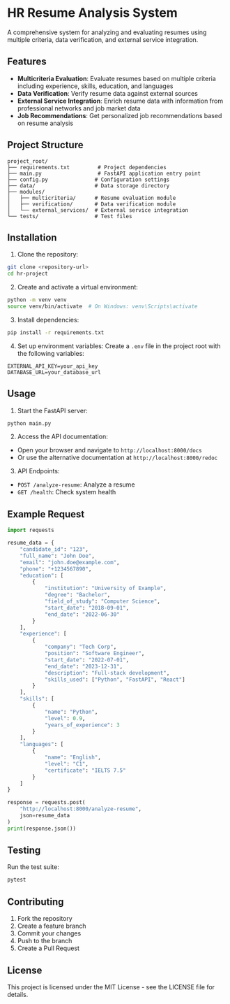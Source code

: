 # HR Resume Analysis System

A comprehensive system for analyzing and evaluating resumes using multiple criteria, data verification, and external service integration.

## Features

- **Multicriteria Evaluation**: Evaluate resumes based on multiple criteria including experience, skills, education, and languages
- **Data Verification**: Verify resume data against external sources
- **External Service Integration**: Enrich resume data with information from professional networks and job market data
- **Job Recommendations**: Get personalized job recommendations based on resume analysis

## Project Structure

```
project_root/
├── requirements.txt         # Project dependencies
├── main.py                  # FastAPI application entry point
├── config.py               # Configuration settings
├── data/                   # Data storage directory
├── modules/
│   ├── multicriteria/      # Resume evaluation module
│   ├── verification/       # Data verification module
│   └── external_services/  # External service integration
└── tests/                  # Test files
```

## Installation

1. Clone the repository:
```bash
git clone <repository-url>
cd hr-project
```

2. Create and activate a virtual environment:
```bash
python -m venv venv
source venv/bin/activate  # On Windows: venv\Scripts\activate
```

3. Install dependencies:
```bash
pip install -r requirements.txt
```

4. Set up environment variables:
Create a `.env` file in the project root with the following variables:
```
EXTERNAL_API_KEY=your_api_key
DATABASE_URL=your_database_url
```

## Usage

1. Start the FastAPI server:
```bash
python main.py
```

2. Access the API documentation:
- Open your browser and navigate to `http://localhost:8000/docs`
- Or use the alternative documentation at `http://localhost:8000/redoc`

3. API Endpoints:
- `POST /analyze-resume`: Analyze a resume
- `GET /health`: Check system health

## Example Request

```python
import requests

resume_data = {
    "candidate_id": "123",
    "full_name": "John Doe",
    "email": "john.doe@example.com",
    "phone": "+1234567890",
    "education": [
        {
            "institution": "University of Example",
            "degree": "Bachelor",
            "field_of_study": "Computer Science",
            "start_date": "2018-09-01",
            "end_date": "2022-06-30"
        }
    ],
    "experience": [
        {
            "company": "Tech Corp",
            "position": "Software Engineer",
            "start_date": "2022-07-01",
            "end_date": "2023-12-31",
            "description": "Full-stack development",
            "skills_used": ["Python", "FastAPI", "React"]
        }
    ],
    "skills": [
        {
            "name": "Python",
            "level": 0.9,
            "years_of_experience": 3
        }
    ],
    "languages": [
        {
            "name": "English",
            "level": "C1",
            "certificate": "IELTS 7.5"
        }
    ]
}

response = requests.post(
    "http://localhost:8000/analyze-resume",
    json=resume_data
)
print(response.json())
```

## Testing

Run the test suite:
```bash
pytest
```

## Contributing

1. Fork the repository
2. Create a feature branch
3. Commit your changes
4. Push to the branch
5. Create a Pull Request

## License

This project is licensed under the MIT License - see the LICENSE file for details. 